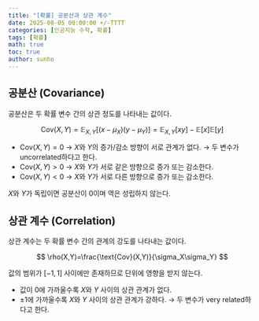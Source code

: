 ```yaml
---
title: "[확률] 공분산과 상관 계수"
date: 2025-08-05 00:00:00 +/-TTTT
categories: [인공지능 수학, 확률]
tags: [확률]
math: true
toc: true
author: sunho
---
```


## 공분산 (Covariance)

공분산은 두 확률 변수 간의 상관 정도를 나타내는 값이다.

$$
\text{Cov}(X,Y)=\mathbb E_{X,Y}[(x-\mu_X)(y-\mu_Y)]=\mathbb E_{X,Y}[xy]-\mathbb E[x]\mathbb E[y]
$$

- $\text{Cov}(X,Y)=0$ → $X$와 $Y$의 증가/감소 방향이 서로 관계가 없다. → 두 변수가 uncorrelated하다고 한다.
- $\text{Cov}(X,Y)>0$ → $X$와 $Y$가 서로 같은 방향으로 증가 또는 감소한다.
- $\text{Cov}(X,Y)<0$ → $X$와 $Y$가 서로 다른 방향으로 증가 또는 감소한다.

$X$와 $Y$가 독립이면 공분산이 0이며 역은 성립하지 않는다.

## 상관 계수 (Correlation)

상관 계수는 두 확률 변수 간의 관계의 강도를 나타내는 값이다.

$$
\rho(X,Y)=\frac{\text{Cov}(X,Y)}{\sigma_X\sigma_Y}
$$

값의 범위가 $[-1,1]$ 사이에만 존재하므로 단위에 영향을 받지 않는다.

- 값이 0에 가까울수록 $X$와 $Y$ 사이의 상관 관계가 없다.
- $\pm1$에 가까울수록 $X$와 $Y$ 사이의 상관 관계가 강하다. → 두 변수가 very related하다고 한다.
